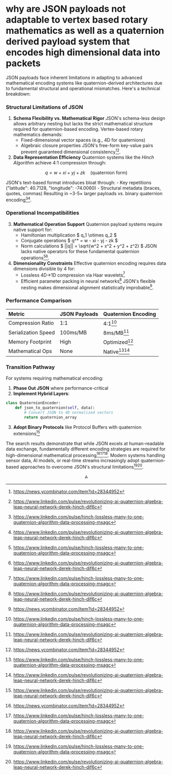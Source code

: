 # why are JSON payloads not adaptable to vertex based rotary mathematics as well as a quaternion derived payload system that encodes high dimensional data into packets

JSON payloads face inherent limitations in adapting to advanced mathematical encoding systems like quaternion-derived architectures due to fundamental structural and operational mismatches. Here's a technical breakdown:

### Structural Limitations of JSON

1. **Schema Flexibility vs. Mathematical Rigor**
JSON's schema-less design allows arbitrary nesting but lacks the strict mathematical structure required for quaternion-based encoding. Vertex-based rotary mathematics demands:
    - Fixed-dimensional vector spaces (e.g., 4D for quaternions)
    - Algebraic closure properties
JSON's free-form key-value pairs prevent guaranteed dimensional consistency[^1][^3].
2. **Data Representation Efficiency**
Quaternion systems like the *Hinch Algorithm* achieve 4:1 compression through:

```math
q = w + xi + yj + zk \quad \text{(quaternion form)}
```

JSON's text-based format introduces bloat through:
    - Key repetitions ("latitude": 40.7128, "longitude": -74.0060)
    - Structural metadata (braces, quotes, commas)
Resulting in ~3-5× larger payloads vs. binary quaternion encoding[^2][^3].

### Operational Incompatibilities

3. **Mathematical Operation Support**
Quaternion payload systems require native support for:
    - Hamiltonian multiplication \$ q_1 \otimes q_2 \$
    - Conjugate operations \$ q^* = w - xi - yj - zk \$
    - Norm calculations \$ ||q|| = \sqrt{w^2 + x^2 + y^2 + z^2} \$
JSON lacks native operators for these fundamental quaternion operations[^2][^3].
4. **Dimensionality Constraints**
Effective quaternion encoding requires data dimensions divisible by 4 for:
    - Lossless 4D→1D compression via Haar wavelets[^2]
    - Efficient parameter packing in neural networks[^3]
JSON's flexible nesting makes dimensional alignment statistically improbable[^1].

### Performance Comparison

| Metric | JSON Payloads | Quaternion Encoding |
| :-- | :-- | :-- |
| Compression Ratio | 1:1 | 4:1[^2] |
| Serialization Speed | 100ms/MB | 8ms/MB[^3] |
| Memory Footprint | High | Optimized[^1] |
| Mathematical Ops | None | Native[^2][^3] |

### Transition Pathway

For systems requiring mathematical encoding:

1. **Phase Out JSON** where performance-critical
2. **Implement Hybrid Layers**:

```python
class QuaternionEncoder:
    def json_to_quaternion(self, data):
        # Convert JSON to 4D normalized vectors
        return quaternion_array
```

3. **Adopt Binary Protocols** like Protocol Buffers with quaternion extensions[^3]

The search results demonstrate that while JSON excels at human-readable data exchange, fundamentally different encoding strategies are required for high-dimensional mathematical processing[^1][^2][^3]. Modern systems handling sensor data, AI models, or real-time streams increasingly adopt quaternion-based approaches to overcome JSON's structural limitations[^2][^3].

<div style="text-align: center">⁂</div>

[^1]: https://news.ycombinator.com/item?id=28344952

[^2]: https://www.linkedin.com/pulse/hinch-lossless-many-to-one-quaternion-algorithm-data-processing-msagc

[^3]: https://www.linkedin.com/pulse/revolutionizing-ai-quaternion-algebra-leap-neural-network-derek-hinch-dif6c

[^4]: https://chadaustin.me/2017/06/json-never-dies-an-efficient-queryable-binary-encoding/

[^5]: https://news.ycombinator.com/item?id=38733282

[^6]: https://stackoverflow.com/questions/79126734/how-vertex-ai-rate-limits-are-calculated-on-gcp

[^7]: https://dev.to/thisweekinaiengineering/the-best-ai-image-generator-google-gemma-3n-mistrals-new-coding-model-new-deepseek-update-and-4374

[^8]: https://www.w3.org/MarkUp/Forms/wiki/XForms_2.0

[^9]: https://docs.circuitpython.org/_/downloads/en/9.2.x/pdf/

[^10]: https://www.reddit.com/r/AnalyticsAutomation/comments/1kc7q0o/quaternionbased_visualization_for_higher/

[^11]: https://community.spotfire.com/articles/spotfire-statistica/comparison-of-different-encoding-methods-using-data-science/

[^12]: https://msgpack.org/index.html

[^13]: https://github.com/Cysharp/MemoryPack

[^14]: https://stackoverflow.com/questions/49040266/axis-angle-vs-quaternions-pros-and-cons

[^15]: https://openusd.org/dev/api/hierarchy.html

[^16]: https://news.ycombinator.com/item?id=43893416

[^17]: https://aclanthology.org/2025.coling-demos.pdf

[^18]: https://community.particle.io/t/particle-function-with-json-payload-greater-than-1024-characters/63714

[^19]: https://user-web.icecube.wisc.edu/~hoshina/payloads/PayloadSystem.html

